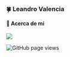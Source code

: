 ### 🍀 Leandro Valencia

#### 👋 Acerca de mi 




![](./dancing-gopher.gif)

<img src="https://komarev.com/ghpvc/?username=angelofallars&color=45707a&style=flat-square" alt="GitHub page views">
